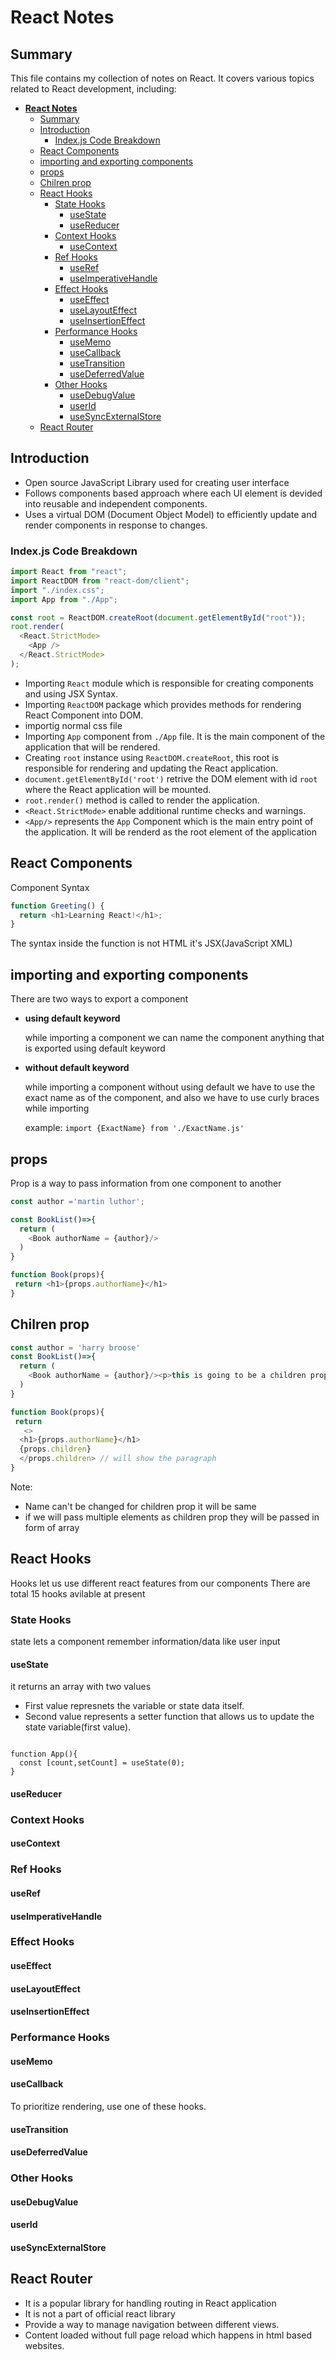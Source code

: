 # **React Notes**

## Summary

This file contains my collection of notes on React. It covers various topics related to React development, including:

- [**React Notes**](#react-notes)
  - [Summary](#summary)
  - [Introduction](#introduction)
    - [Index.js Code Breakdown](#indexjs-code-breakdown)
  - [React Components](#react-components)
  - [importing and exporting components](#importing-and-exporting-components)
  - [props](#props)
  - [Chilren prop](#chilren-prop)
  - [React Hooks](#react-hooks)
    - [State Hooks](#state-hooks)
      - [useState](#usestate)
      - [useReducer](#usereducer)
    - [Context Hooks](#context-hooks)
      - [useContext](#usecontext)
    - [Ref Hooks](#ref-hooks)
      - [useRef](#useref)
      - [useImperativeHandle](#useimperativehandle)
    - [Effect Hooks](#effect-hooks)
      - [useEffect](#useeffect)
      - [useLayoutEffect](#uselayouteffect)
      - [useInsertionEffect](#useinsertioneffect)
    - [Performance Hooks](#performance-hooks)
      - [useMemo](#usememo)
      - [useCallback](#usecallback)
      - [useTransition](#usetransition)
      - [useDeferredValue](#usedeferredvalue)
    - [Other Hooks](#other-hooks)
      - [useDebugValue](#usedebugvalue)
      - [userId](#userid)
      - [useSyncExternalStore](#usesyncexternalstore)
  - [React Router](#react-router)

## Introduction

- Open source JavaScript Library used for creating user interface
- Follows components based approach where each UI element is devided into reusable and
  independent components.
- Uses a virtual DOM (Document Object Model) to efficiently update and render components
  in response to changes.

### Index.js Code Breakdown

```js
import React from "react";
import ReactDOM from "react-dom/client";
import "./index.css";
import App from "./App";

const root = ReactDOM.createRoot(document.getElementById("root"));
root.render(
  <React.StrictMode>
    <App />
  </React.StrictMode>
);
```

- Importing `React` module which is responsible for creating components and using JSX Syntax.
- Importing `ReactDOM` package which provides methods for rendering React Component into DOM.
- importig normal css file
- Importing `App` component from `./App` file. It is the main component of the application that will be rendered.
- Creating `root` instance using `ReactDOM.createRoot`, this root is responsible for rendering and updating the React application.
- `document.getElementById('root')` retrive the DOM element with id `root` where the React application will be mounted.
- `root.render()` method is called to render the application.
- `<React.StrictMode>` enable additional runtime checks and warnings.
- `<App/>` represents the `App` Component which is the main entry point of the application. It will be renderd as the root element of the application

## React Components

Component Syntax

```js
function Greeting() {
  return <h1>Learning React!</h1>;
}
```

The syntax inside the function is not HTML it's JSX(JavaScript XML)

## importing and exporting components

There are two ways to export a component

- **using default keyword**

  while importing a component we can name the component anything that is exported using default keyword

- **without default keyword**

  while importing a component without using default we have to use the exact name as of the component, and also we have to use curly braces while importing

  example: `import {ExactName} from './ExactName.js'`

## props

Prop is a way to pass information from one component to another

```js
const author ='martin luthor';

const BookList()=>{
  return (
    <Book authorName = {author}/>
  )
}

function Book(props){
 return <h1>{props.authorName}</h1>
}

```

## Chilren prop

```js
const author = 'harry broose'
const BookList()=>{
  return (
    <Book authorName = {author}/><p>this is going to be a children prop</p></Book>
  )
}

function Book(props){
 return
   <>
  <h1>{props.authorName}</h1>
  {props.children}
  </props.children> // will show the paragraph
}
```

Note:

- Name can't be changed for children prop it will be same
- if we will pass multiple elements as children prop they will be passed in form of array

## React Hooks

Hooks let us use different react features from our components
There are total 15 hooks avilable at present

### State Hooks

state lets a component remember information/data
like user input

#### useState

it returns an array with two values

- First value represnets the variable or state data itself.
- Second value represents a setter function that allows us to update the state variable(first value).

```react

function App(){
  const [count,setCount] = useState(0);
}
```

#### useReducer

### Context Hooks

#### useContext

### Ref Hooks

#### useRef

#### useImperativeHandle

### Effect Hooks

#### useEffect

#### useLayoutEffect

#### useInsertionEffect

### Performance Hooks

#### useMemo

#### useCallback

To prioritize rendering, use one of these hooks.

#### useTransition

#### useDeferredValue

### Other Hooks

#### useDebugValue

#### userId

#### useSyncExternalStore

## React Router

- It is a popular library for handling routing in React application
- It is not a part of official react library
- Provide a way to manage navigation between different views.
- Content loaded without full page reload which happens in html based websites.

